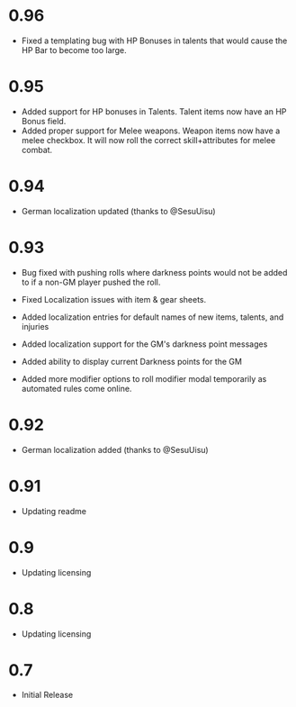 # 0.96
- Fixed a templating bug with HP Bonuses in talents that would cause the HP Bar to become too large.

# 0.95
- Added support for HP bonuses in Talents. Talent items now have an HP Bonus field.
- Added proper support for Melee weapons. Weapon items now have a melee checkbox. It will now roll the correct skill+attributes for melee combat.

# 0.94
- German localization updated (thanks to @SesuUisu)

# 0.93
- Bug fixed with pushing rolls where darkness points would not be added to if a non-GM player pushed the roll.
- Fixed Localization issues with item & gear sheets.

- Added localization entries for default names of new items, talents, and injuries
- Added localization support for the GM's darkness point messages
- Added ability to display current Darkness points for the GM
- Added more modifier options to roll modifier modal temporarily as automated rules come online.

# 0.92
- German localization added (thanks to @SesuUisu)

# 0.91
- Updating readme

# 0.9
- Updating licensing

# 0.8
- Updating licensing

# 0.7
- Initial Release